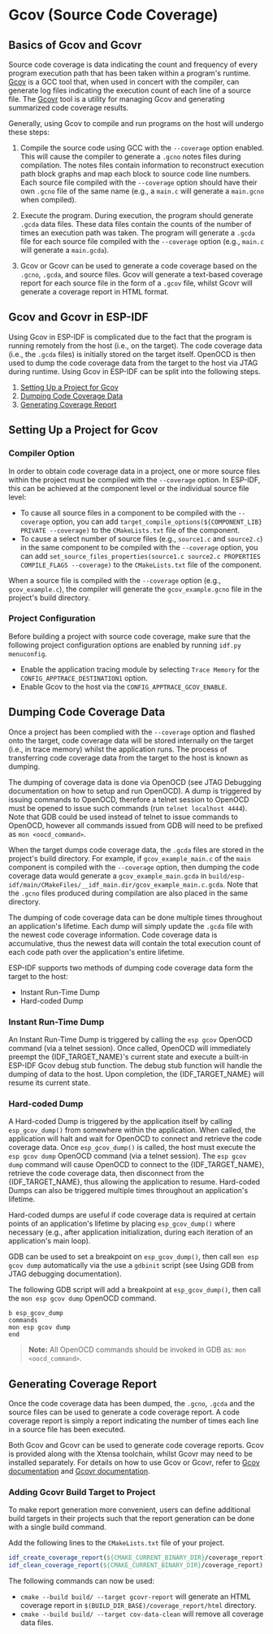 # Gcov (Source Code Coverage)

## Basics of Gcov and Gcovr

Source code coverage is data indicating the count and frequency of every program execution path that has been taken within a program's runtime. [Gcov](https://en.wikipedia.org/wiki/Gcov) is a GCC tool that, when used in concert with the compiler, can generate log files indicating the execution count of each line of a source file. The [Gcovr](https://gcovr.com/) tool is a utility for managing Gcov and generating summarized code coverage results.

Generally, using Gcov to compile and run programs on the host will undergo these steps:

1. Compile the source code using GCC with the `--coverage` option enabled. This will cause the compiler to generate a `.gcno` notes files during compilation. The notes files contain information to reconstruct execution path block graphs and map each block to source code line numbers. Each source file compiled with the `--coverage` option should have their own `.gcno` file of the same name (e.g., a `main.c` will generate a `main.gcno` when compiled).

2. Execute the program. During execution, the program should generate `.gcda` data files. These data files contain the counts of the number of times an execution path was taken. The program will generate a `.gcda` file for each source file compiled with the `--coverage` option (e.g., `main.c` will generate a `main.gcda`).

3. Gcov or Gcovr can be used to generate a code coverage based on the `.gcno`, `.gcda`, and source files. Gcov will generate a text-based coverage report for each source file in the form of a `.gcov` file, whilst Gcovr will generate a coverage report in HTML format.

## Gcov and Gcovr in ESP-IDF

Using Gcov in ESP-IDF is complicated due to the fact that the program is running remotely from the host (i.e., on the target). The code coverage data (i.e., the `.gcda` files) is initially stored on the target itself. OpenOCD is then used to dump the code coverage data from the target to the host via JTAG during runtime. Using Gcov in ESP-IDF can be split into the following steps.

1. [Setting Up a Project for Gcov](#setting-up-a-project-for-gcov)
2. [Dumping Code Coverage Data](#dumping-code-coverage-data)
3. [Generating Coverage Report](#generating-coverage-report)

## Setting Up a Project for Gcov

### Compiler Option

In order to obtain code coverage data in a project, one or more source files within the project must be compiled with the `--coverage` option. In ESP-IDF, this can be achieved at the component level or the individual source file level:

- To cause all source files in a component to be compiled with the `--coverage` option, you can add `target_compile_options(${COMPONENT_LIB} PRIVATE --coverage)` to the `CMakeLists.txt` file of the component.
- To cause a select number of source files (e.g., `source1.c` and `source2.c`) in the same component to be compiled with the `--coverage` option, you can add `set_source_files_properties(source1.c source2.c PROPERTIES COMPILE_FLAGS --coverage)` to the `CMakeLists.txt` file of the component.

When a source file is compiled with the `--coverage` option (e.g., `gcov_example.c`), the compiler will generate the `gcov_example.gcno` file in the project's build directory.

### Project Configuration

Before building a project with source code coverage, make sure that the following project configuration options are enabled by running `idf.py menuconfig`.

- Enable the application tracing module by selecting `Trace Memory` for the `CONFIG_APPTRACE_DESTINATION1` option.
- Enable Gcov to the host via the `CONFIG_APPTRACE_GCOV_ENABLE`.

## Dumping Code Coverage Data

Once a project has been complied with the `--coverage` option and flashed onto the target, code coverage data will be stored internally on the target (i.e., in trace memory) whilst the application runs. The process of transferring code coverage data from the target to the host is known as dumping.

The dumping of coverage data is done via OpenOCD (see JTAG Debugging documentation on how to setup and run OpenOCD). A dump is triggered by issuing commands to OpenOCD, therefore a telnet session to OpenOCD must be opened to issue such commands (run `telnet localhost 4444`). Note that GDB could be used instead of telnet to issue commands to OpenOCD, however all commands issued from GDB will need to be prefixed as `mon <oocd_command>`.

When the target dumps code coverage data, the `.gcda` files are stored in the project's build directory. For example, if `gcov_example_main.c` of the `main` component is compiled with the `--coverage` option, then dumping the code coverage data would generate a `gcov_example_main.gcda` in `build/esp-idf/main/CMakeFiles/__idf_main.dir/gcov_example_main.c.gcda`. Note that the `.gcno` files produced during compilation are also placed in the same directory.

The dumping of code coverage data can be done multiple times throughout an application's lifetime. Each dump will simply update the `.gcda` file with the newest code coverage information. Code coverage data is accumulative, thus the newest data will contain the total execution count of each code path over the application's entire lifetime.

ESP-IDF supports two methods of dumping code coverage data form the target to the host:

* Instant Run-Time Dump
* Hard-coded Dump

### Instant Run-Time Dump

An Instant Run-Time Dump is triggered by calling the `esp gcov` OpenOCD command (via a telnet session). Once called, OpenOCD will immediately preempt the {IDF_TARGET_NAME}'s current state and execute a built-in ESP-IDF Gcov debug stub function. The debug stub function will handle the dumping of data to the host. Upon completion, the {IDF_TARGET_NAME} will resume its current state.

### Hard-coded Dump

A Hard-coded Dump is triggered by the application itself by calling `esp_gcov_dump()` from somewhere within the application. When called, the application will halt and wait for OpenOCD to connect and retrieve the code coverage data. Once `esp_gcov_dump()` is called, the host must execute the `esp gcov dump` OpenOCD command (via a telnet session). The `esp gcov dump` command will cause OpenOCD to connect to the {IDF_TARGET_NAME}, retrieve the code coverage data, then disconnect from the {IDF_TARGET_NAME}, thus allowing the application to resume. Hard-coded Dumps can also be triggered multiple times throughout an application's lifetime.

Hard-coded dumps are useful if code coverage data is required at certain points of an application's lifetime by placing `esp_gcov_dump()` where necessary (e.g., after application initialization, during each iteration of an application's main loop).

GDB can be used to set a breakpoint on `esp_gcov_dump()`, then call `mon esp gcov dump` automatically via the use a `gdbinit` script (see Using GDB from JTAG debugging documentation).

The following GDB script will add a breakpoint at `esp_gcov_dump()`, then call the `mon esp gcov dump` OpenOCD command.

```
b esp_gcov_dump
commands
mon esp gcov dump
end
```

> **Note:** All OpenOCD commands should be invoked in GDB as: `mon <oocd_command>`.

## Generating Coverage Report

Once the code coverage data has been dumped, the `.gcno`, `.gcda` and the source files can be used to generate a code coverage report. A code coverage report is simply a report indicating the number of times each line in a source file has been executed.

Both Gcov and Gcovr can be used to generate code coverage reports. Gcov is provided along with the Xtensa toolchain, whilst Gcovr may need to be installed separately. For details on how to use Gcov or Gcovr, refer to [Gcov documentation](https://gcc.gnu.org/onlinedocs/gcc/Gcov.html) and [Gcovr documentation](https://gcovr.com/).

### Adding Gcovr Build Target to Project

To make report generation more convenient, users can define additional build targets in their projects such that the report generation can be done with a single build command.

Add the following lines to the `CMakeLists.txt` file of your project.

```cmake
idf_create_coverage_report(${CMAKE_CURRENT_BINARY_DIR}/coverage_report)
idf_clean_coverage_report(${CMAKE_CURRENT_BINARY_DIR}/coverage_report)
```

The following commands can now be used:

* `cmake --build build/ --target gcovr-report` will generate an HTML coverage report in `$(BUILD_DIR_BASE)/coverage_report/html` directory.
* `cmake --build build/ --target cov-data-clean` will remove all coverage data files.
